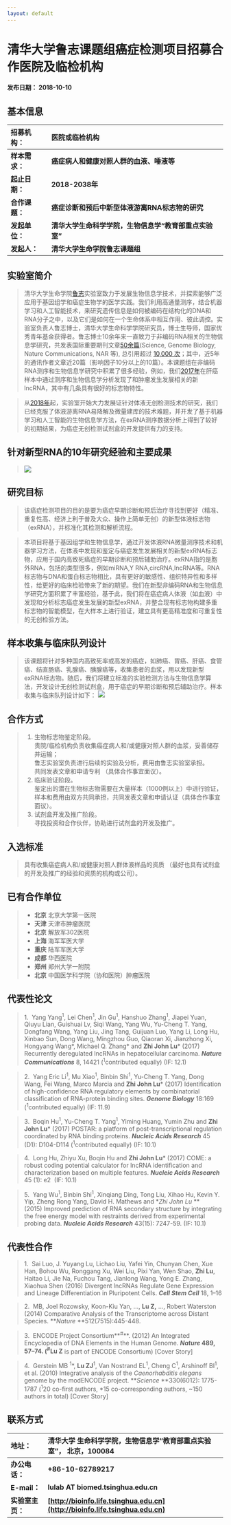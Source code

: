 ```yaml
---
layout: default
---
```



# 清华大学鲁志课题组癌症检测项目招募合作医院及临检机构
#### **发布日期：** 2018-10-10

## 基本信息 

| **招募机构：** | **医院或临检机构** |  
|:--- |:----| 
| **样本需求：** |**癌症病人和健康对照人群的血液、唾液等**  |  
| **起止日期：** | **2018-2038年** |  
| **合作课题：** |**癌症诊断和预后中新型体液游离RNA标志物的研究**|   
| **发起单位：** |**清华大学生命科学学院，生物信息学“教育部重点实验室”**|  
| **发起人：** |**清华大学生命学院鲁志课题组**  |  

## 实验室简介

> 清华大学生命学院[鲁志](http://life.tsinghua.edu.cn/publish/smkx/11230/2018/20180102030120630761402/20180102030120630761402_.html)实验室致力于发展生物信息学技术，并探索能够广泛应用于基因组学和癌症生物学的医学实践。我们利用高通量测序，结合机器学习和人工智能技术，来研究遗传信息是如何被编码在结构化的DNA和RNA分子之中，以及它们是如何在一个生命体系中相互作用、彼此调控。实验室负责人鲁志博士，清华大学生命科学学院研究员，博士生导师，国家优秀青年基金获得者。鲁志博士10余年来一直致力于非编码RNA相关的生物信息学研究，共发表国际重要期刊文章[50余篇](http://bioinformatics.life.tsinghua.edu.cn/home/research&publications/publications.html)(Science, Genome Biology, Nature Communications, NAR 等), 总引用超过 [10,000 次](https://scholar.google.com/citations?user=wrtnAbEAAAAJ&hl=en)；其中，近5年的通讯作者文章近20篇（影响因子10分以上的10篇）。本课题组在非编码RNA测序和生物信息学研究中积累了很多经验，例如，我们[2017年](http://www.nature.com/articles/ncomms14421)在肝癌样本中通过测序和生物信息学分析发现了和肿瘤发生发展相关的新lncRNA，其中有几条具有很好的标志物特性。 

> 从[2018年](https://lulab.github.io/exSeek/)起，实验室开始大力发展证针对体液无创检测技术的研究，我们已经克服了体液游离RNA易降解及微量建库的技术难题，并开发了基于机器学习和人工智能的生物信息学方法，在exRNA测序数据分析上得到了较好的初期结果，为癌症无创检测试剂盒的开发提供有力的支持。


## 针对新型RNA的10年研究经验和主要成果

> ![](./image/rna_study_10years.png)


## 研究目标

> 该癌症检测项目的目的是要为癌症早期诊断和预后治疗寻找到更好（精准、重复性高、经济上利于普及大众、操作上简单无创）的新型体液标志物（exRNA），并标准化其检测和解析流程。 

> 本项目将基于基因组学和生物信息学，通过开发体液RNA微量测序技术和机器学习方法，在体液中发现和鉴定与癌症发生发展相关的新型exRNA标志物，应用于国内高致死癌症的早期诊断和预后辅助治疗。exRNA指的是胞外RNA，包括的类型很多，例如miRNA,Y RNA,circRNA,lncRNA等。RNA标志物与DNA和蛋白标志物相比，具有更好的敏感性、组织特异性和多样性，给更好的临床检验带来了新的期望。我们在新型非编码RNA和生物信息学研究方面积累了丰富经验，基于此，我们将在癌症病人体液（如血液）中发现和分析标志癌症发生发展的新型exRNA，并整合现有标志物构建多重标志物的智能模型，在大样本上进行验证，建立具有更高精准度和可重复性的无创检验方法。

## 样本收集与临床队列设计


> 该课题将针对多种国内高致死率或高发的癌症，如肺癌、胃癌、肝癌、食管癌、结直肠癌、乳腺癌、胰腺癌等，收集患者的血浆，用以发现新型exRNA标志物。随后，我们将建立标准的实验检测方法与生物信息学算法，开发设计无创检测试剂盒，用于癌症的早期诊断和预后辅助治疗。样本收集与临床队列设计如下：
>  ![](./image/flow.png)


## 合作方式  

> 1. 生物标志物鉴定阶段。   
贵院/临检机构负责收集癌症病人和/或健康对照人群的血浆，妥善储存并运输；  
鲁志实验室负责进行后续的实验及分析，费用由鲁志实验室承担。  
共同发表文章和申请专利 （具体合作事宜面议）。  
> 2. 临床验证阶段。  
鉴定出的潜在生物标志物需要在大量样本（1000例以上）中进行验证，样本和费用由双方共同承担，共同发表文章和申请认证（具体合作事宜面议）。 
> 3. 试剂盒开发及推广阶段。  
寻找投资和合作伙伴，协助进行试剂盒的开发及推广。


## 入选标准

> 具有收集癌症病人和/或健康对照人群体液样品的资质 （最好也具有试剂盒的开发及推广的经验和资质的机构或公司）。


## 已有合作单位
> - **北京** 北京大学第一医院  
> - **天津** 天津市肿瘤医院  
> - **北京** 解放军302医院  
> - **上海** 海军军医大学  
> - **重庆** 陆军军医大学  
> - **成都** 华西医院  
> - **郑州** 郑州大学一附院  
> - **北京** 中国医学科学院（协和医院）肿瘤医院  


## 代表性论文

> 1.  Yang Yang<sup>1</sup>, Lei Chen<sup>1</sup>, Jin Gu<sup>1</sup>, Hanshuo Zhang<sup>1</sup>, Jiapei Yuan, Qiuyu Lian, Guishuai Lv, Siqi Wang, Yang Wu, Yu-Cheng T. Yang, Dongfang Wang, Yang Liu, Jing Tang, Guijuan Luo, Yang Li, Long Hu, Xinbao Sun, Dong Wang, Mingzhou Guo, Qiaoran Xi, Jianzhong Xi, Hongyang Wang*, Michael Q. Zhang* and **Zhi John Lu*** (2017) Recurrently deregulated lncRNAs in hepatocellular carcinoma. **_Nature Communications_** 8, 14421 (<sup>1</sup>contributed equally) (IF: 12.1) 

> 2.  Yang Eric Li<sup>1</sup>, Mu Xiao<sup>1</sup>, Binbin Shi<sup>1</sup>, Yu-Cheng T. Yang, Dong Wang, Fei Wang, Marco Marcia and **Zhi John Lu*** (2017) Identification of high-confidence RNA regulatory elements by combinatorial classification of RNA-protein binding sites. **_Genome Biology_** 18:169 (<sup>1</sup>contributed equally) (IF: 11.9) 

> 3.  Boqin Hu<sup>1</sup>, Yu-Cheng T. Yang<sup>1</sup>, Yiming Huang, Yumin Zhu and **Zhi John Lu*** (2017) POSTAR: a platform of post-transcriptional regulation coordinated by RNA binding proteins. **_Nucleic Acids Research_** 45 (D1): D104-D114 (<sup>1</sup>contributed equally) (IF: 10.1) 

> 4.  Long Hu, Zhiyu Xu, Boqin Hu and **Zhi John Lu*** (2017) COME: a robust coding potential calculator for lncRNA identification and characterization based on multiple features. **_Nucleic Acids Research_** 45 (1): e2  (IF: 10.1) 

> 5.  Yang Wu<sup>1</sup>, Binbin Shi<sup>1</sup>, Xinqiang Ding, Tong Liu, Xihao Hu, Kevin Y. Yip, Zheng Rong Yang, David H. Mathews and **Zhi John Lu* **(2015) Improved prediction of RNA secondary structure by integrating the free energy model with restraints derived from experimental probing data. **_Nucleic Acids Research_** 43(15): 7247-59\. (IF: 10.1)

## 代表性合作

> 1.  Sai Luo, J. Yuyang Lu, Lichao Liu, Yafei Yin, Chunyan Chen, Xue Han, Bohou Wu, Ronggang Xu, Wei Liu, Pixi Yan, Wen Shao, **Zhi Lu**, Haitao Li, Jie Na, Fuchou Tang, Jianlong Wang, Yong E. Zhang, Xiaohua Shen (2016) Divergent lncRNAs Regulate Gene Expression and Lineage Differentiation in Pluripotent Cells. **_Cell Stem Cell_** 18, 1–16

> 2.  MB, Joel Rozowsky, Koon-Kiu Yan, …, **Lu Z,** …, Robert Waterston (2014) Comparative Analysis of the Transcriptome across Distant Species. **_Nature_ **512(7515):445-448.

> 3.  ENCODE Project Consortium**<sup>#</sup>**. (2012) An Integrated Encyclopedia of DNA Elements in the Human Genome. **_Nature_ **489, 57–74\. (**<sup>#</sup>Lu Z** is part of ENCODE Consortium) [Cover Story]

> 4.  Gerstein MB <sup>1</sup>*, **Lu ZJ**<sup>1</sup>, Van Nostrand EL<sup>1</sup>, Cheng C<sup>1</sup>, Arshinoff BI<sup>1</sup>, et al. (2010) Integrative analysis of the _Caenorhabditis elegans_ genome by the modENCODE project. **_Science_ **330(6012): 1775-1787 (<sup>1</sup>20 co-first authors, *15 co-corresponding authors, ~150 authors in total) [Cover Story]

## 联系方式


|**地址：** |**清华大学 生命科学学院，生物信息学“教育部重点实验室”， 北京，100084**|  
|:---|:---|  
|**办公电话：** |**+86-10-62789217** |
|**E-mail：** | **lulab AT biomed.tsinghua.edu.cn** |  
|**实验室主页：** | **[http://bioinfo.life.tsinghua.edu.cn](http://bioinfo.life.tsinghua.edu.cn)** | 

